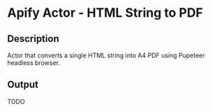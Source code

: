# Apify Actor - HTML String to PDF

## Description

Actor that converts a single HTML string into A4 PDF using Pupeteer headless browser.

## Output
TODO


